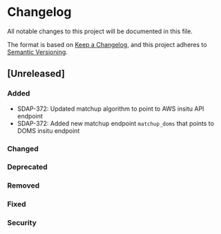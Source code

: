 # Changelog
All notable changes to this project will be documented in this file.

The format is based on [Keep a Changelog](https://keepachangelog.com/en/1.0.0/),
and this project adheres to [Semantic Versioning](https://semver.org/spec/v2.0.0.html).

## [Unreleased]
### Added
- SDAP-372: Updated matchup algorithm to point to AWS insitu API endpoint
- SDAP-372: Added new matchup endpoint `matchup_doms` that points to DOMS insitu endpoint

### Changed
### Deprecated
### Removed
### Fixed
### Security
